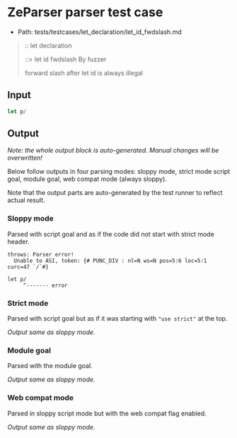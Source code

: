 # ZeParser parser test case

- Path: tests/testcases/let_declaration/let_id_fwdslash.md

> :: let declaration
>
> ::> let id fwdslash
> By fuzzer
>
> forward slash after let id is always illegal

## Input

`````js
let p/
`````

## Output

_Note: the whole output block is auto-generated. Manual changes will be overwritten!_

Below follow outputs in four parsing modes: sloppy mode, strict mode script goal, module goal, web compat mode (always sloppy).

Note that the output parts are auto-generated by the test runner to reflect actual result.

### Sloppy mode

Parsed with script goal and as if the code did not start with strict mode header.

`````
throws: Parser error!
  Unable to ASI, token: {# PUNC_DIV : nl=N ws=N pos=5:6 loc=5:1 curc=47 `/`#}

let p/
     ^------- error
`````

### Strict mode

Parsed with script goal but as if it was starting with `"use strict"` at the top.

_Output same as sloppy mode._

### Module goal

Parsed with the module goal.

_Output same as sloppy mode._

### Web compat mode

Parsed in sloppy script mode but with the web compat flag enabled.

_Output same as sloppy mode._
